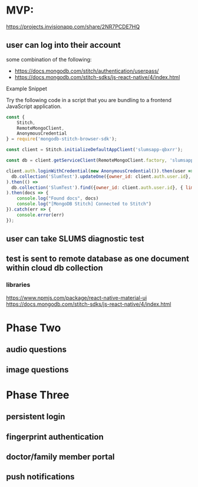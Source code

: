 # MVP:

https://projects.invisionapp.com/share/2NR7PCDE7HQ

## user can log into their account

some combination of the following:
- https://docs.mongodb.com/stitch/authentication/userpass/
- https://docs.mongodb.com/stitch-sdks/js-react-native/4/index.html

Example Snippet

Try the following code in a script that you are bundling to a frontend JavaScript application.

```Javascript
const {
    Stitch,
    RemoteMongoClient,
    AnonymousCredential
} = require('mongodb-stitch-browser-sdk');

const client = Stitch.initializeDefaultAppClient('slumsapp-qbxrr');

const db = client.getServiceClient(RemoteMongoClient.factory, 'slumsapp-qbxrr').db('SlumTests');

client.auth.loginWithCredential(new AnonymousCredential()).then(user =>
  db.collection('SlumTest').updateOne({owner_id: client.auth.user.id}, {$set:{number:42}}, {upsert:true})
).then(() =>
  db.collection('SlumTest').find({owner_id: client.auth.user.id}, { limit: 100}).asArray()
).then(docs => {
    console.log("Found docs", docs)
    console.log("[MongoDB Stitch] Connected to Stitch")
}).catch(err => {
    console.error(err)
});
```

## user can take SLUMS diagnostic test

## test is sent to remote database as one document within cloud db collection 

### libraries

https://www.npmjs.com/package/react-native-material-ui
https://docs.mongodb.com/stitch-sdks/js-react-native/4/index.html

# Phase Two

## audio questions

## image questions

# Phase Three

## persistent login

## fingerprint authentication

## doctor/family member portal 

## push notifications


